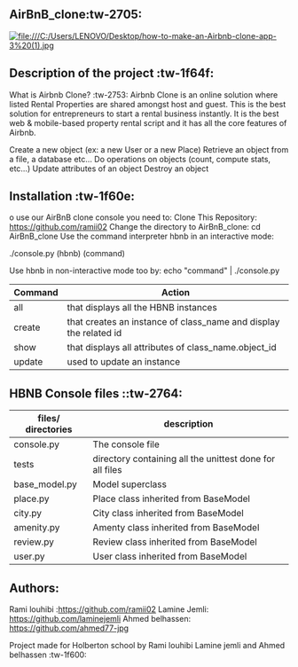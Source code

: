 
## AirBnB_clone:tw-2705:
[![file:///C:/Users/LENOVO/Desktop/how-to-make-an-Airbnb-clone-app-3%20(1).jpg](file:///C:/Users/LENOVO/Desktop/how-to-make-an-Airbnb-clone-app-3%20(1).jpg "file:///C:/Users/LENOVO/Desktop/how-to-make-an-Airbnb-clone-app-3%20(1).jpg")](http://file:///C:/Users/LENOVO/Desktop/how-to-make-an-Airbnb-clone-app-3%20(1).jpg "file:///C:/Users/LENOVO/Desktop/how-to-make-an-Airbnb-clone-app-3%20(1).jpg")

## Description of the project :tw-1f64f:
What is Airbnb Clone? :tw-2753:
Airbnb Clone is an online solution where listed Rental Properties are shared amongst host and guest. This is the best solution for entrepreneurs to start a rental business instantly. It is the best web & mobile-based property rental script and it has all the core features of Airbnb.

Create a new object (ex: a new User or a new Place)
Retrieve an object from a file, a database etc…
Do operations on objects (count, compute stats, etc…)
Update attributes of an object
Destroy an object

## Installation :tw-1f60e:
o use our AirBnB clone console you need to:
Clone This Repository: https://github.com/ramii02
Change the directory to AirBnB_clone:
cd AirBnB_clone
Use the command interpreter hbnb in an interactive mode:

./console.py (hbnb) (command)

Use hbnb in non-interactive mode too by: echo "command" | ./console.py

|  Command	  | Action  |
| ------------ | ------------ |
|  all  |  that displays all the HBNB instances   |
| create   | that creates an instance of class_name and display the related id   |
| show   |  that displays all attributes of class_name.object_id  |
|   update |   used to update an instance|

## HBNB Console files ::tw-2764:
|  files/ directories	  |  description |
| ------------ | ------------ |
| console.py   |The console file   |
| tests  | directory containing all the unittest done for all files  |
| base_model.py  | Model superclass  |
|place.py   | Place class inherited from BaseModel  |
| city.py  |  City class inherited from BaseModel |
| amenity.py   | Amenty class inherited from BaseModel  |
|  review.py  | Review class inherited from BaseModel  |
| user.py  |  User class inherited from BaseModel |

## Authors:
Rami louhibi :https://github.com/ramii02 
Lamine Jemli: https://github.com/laminejemli
Ahmed belhassen: https://github.com/ahmed77-jpg

Project made for Holberton school by Rami louhibi  Lamine jemli and Ahmed belhassen :tw-1f600:

